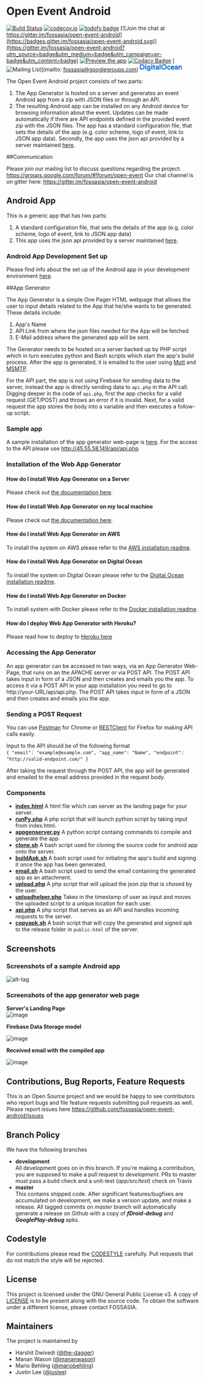 # Open Event Android 

[![Build Status](https://travis-ci.org/fossasia/open-event-android.svg?branch=development)](https://travis-ci.org/fossasia/open-event-android?branch=development)
[![codecov.io](https://codecov.io/github/fossasia/open-event-android/coverage.svg?branch=development)](https://codecov.io/github/fossasia/open-event-android?branch=development)
[![todofy badge](https://todofy.org/b/fossasia/open-event-android)](https://todofy.org/r/fossasia/open-event-android)
[![Join the chat at https://gitter.im/fossasia/open-event-android](https://badges.gitter.im/fossasia/open-event-android.svg)](https://gitter.im/fossasia/open-event-android?utm_source=badge&utm_medium=badge&utm_campaign=pr-badge&utm_content=badge)
[![Preview the app](https://img.shields.io/badge/Preview-Appetize.io-orange.svg)](https://appetize.io/app/2rfx5pavny47jnb1qzwg204fr8)
[![Codacy Badge](https://api.codacy.com/project/badge/Grade/d32f87844a9346d09f3e8ad09600d3e1)](https://www.codacy.com/app/dev_19/open-event-android?utm_source=github.com&amp;utm_medium=referral&amp;utm_content=fossasia/open-event-android&amp;utm_campaign=Badge_Grade) 
[![Mailing List](https://img.shields.io/badge/Mailing%20List-FOSSASIA-blue.svg)](mailto: fossasia@googlegroups.com)
[![Hosted on DigitalOcean](/docs/badges/digitalocean.png)](http://45.55.58.149/)


The Open Event Android project consists of two parts:

1. The App Generator is hosted on a server and generates an event Android app from a zip with JSON files or through an API.
2. The resulting Android app can be installed on any Android device for browsing information about the event. Updates can be made automatically if there are API endpoints defined in the provided event zip with the JSON files. The app has a standard configuration file, that sets the details of the app (e.g. color scheme, logo of event, link to JSON app data). Secondly, the app uses the json api provided by a server maintained [here](https://github.com/fossasia/open-event-orga-server).

##Communication

Please join our mailing list to discuss questions regarding the project: https://groups.google.com/forum/#!forum/open-event
Our chat channel is on gitter here: https://gitter.im/fossasia/open-event-android

## Android App

This is a generic app that has two parts:

1. A standard configuration file, that sets the details of the app (e.g. color scheme, logo of event, link to JSON app data)<br>
2. This app uses the json api provided by a server maintained [here](https://github.com/fossasia/open-event-orga-server).

### Android App Development Set up

Please find info about the set up of the Android app in your development environment [here](ANDROID_APP_Setup.md).

##App Generator

The App Generator is a simple One Pager HTML webpage that allows the user to input details related to the App that he/she wants to be generated.<br>
These details include:

1. App's Name
2. API Link from where the json files needed for the App will be fetched
3. E-Mail address where the generated app will be sent.

The Generator needs to be hosted on a server backed up by PHP script which in turn executes python and Bash scripts which start the app's build process. After the app is generated, it is emailed to the user using [Mutt](http://www.mutt.org/) and [MSMTP](http://msmtp.sourceforge.net/). 

For the API part, the app is not using Firebase for sending data to the server, instead the app is directly sending data to `api.php` in the API call. Digging deeper in the code of `api.php`, first the app checks for a valid request (GET/POST) and throws an error if it is invalid. Next, for a valid request the app stores the body into a variable and then executes a follow-up script.

### Sample app

A sample installation of the app generator web-page is [here](http://45.55.58.149/). For the access to the API please use http://45.55.58.149/api/api.php

### Installation of the Web App Generator

#### How do I install Web App Generator on a Server

Please check out [the documentation here](/docs/INSTALLATION.md).

#### How do I install Web App Generator on my local machine

Please check out [the documentation here](/docs/INSTALLATION_LOCAL.md).

#### How do I install Web App Generator on AWS

To install the system on AWS please refer to the [AWS installation readme](/docs/INSTALLATION_AWS.md).

#### How do I install Web App Generator on Digital Ocean

To install the system on Digital Ocean please refer to the [Digital Ocean installation readme](/docs/INSTALLATION_DigitalOcean.md).

#### How do I install Web App Generator on Docker

To install system with Docker please refer to the [Docker installation readme](/docs/INSTALLATION_DOCKER.md).

#### How do I deploy Web App Generator with Heroku?

Please read how to deploy to [Heroku here](/docs/HEROKU.md)

### Accessing the App Generator

An app generator can be accessed in two ways, via an App Generator Web-Page, that runs on an the APACHE server or via POST API. The POST API takes input in form of a JSON and then creates and emails you the app. To access it via a POST API in your app installation you need to go to http://your-URL/api/api.php. The POST API takes input in form of a JSON and then creates and emails you the app.

### Sending a POST Request

You can use [Postman](https://chrome.google.com/webstore/detail/postman/fhbjgbiflinjbdggehcddcbncdddomop?hl=en) for Chrome or [RESTClient](https://addons.mozilla.org/de/firefox/addon/restclient/) for Firefox for making API calls easily.

Input to the API should be of the following format <br>
```{ "email": "example@example.com", "app_name": "Name", "endpoint": "http://valid-endpoint.com/" } ```<br>

After taking the request through the POST API, the app will be generated and emailed to the email address provided in the request body.

### Components

* **[index.html](https://github.com/fossasia/open-event-android/blob/master/apk-generator/index.html)** A html file which can server as the landing page for your server.
* **[runPy.php](https://github.com/fossasia/open-event-android/blob/master/apk-generator/scripts/runPy.php)** A php script that will launch python script by taking input from index.html.
* **[appgenserver.py](https://github.com/fossasia/open-event-android/blob/master/apk-generator/scripts/appgenserver.py)** A python script containg commands to compile and generate the app
* **[clone.sh](https://github.com/fossasia/open-event-android/blob/master/apk-generator/scripts/clone.sh)** A bash script used for cloning the source code for android app onto the server.
* **[buildApk.sh](https://github.com/fossasia/open-event-android/blob/master/apk-generator/scripts/buildApk.sh)** A bash script used for initiating the app's build and signing it once the app has been generated.
* **[email.sh](https://github.com/fossasia/open-event-android/blob/master/apk-generator/scripts/email.sh)** A bash script used to send the email containing the generated app as an attachment.
* **[upload.php](https://github.com/fossasia/open-event-android/blob/development/apk-generator/scripts/upload.php)** A php script that will upload the json zip that is chosed by the user.
* **[uploadhelper.php](https://github.com/fossasia/open-event-android/blob/development/apk-generator/scripts/uploadHelper.php)** Takes in the timestamp of user as input and moves the uploaded script to a unique location for each user.
* **[api.php](https://github.com/fossasia/open-event-android/blob/development/apk-generator/api/api.php)** A php script that serves as an API and handles incoming requests to the server.
* **[copyapk.sh](https://github.com/fossasia/open-event-android/blob/development/apk-generator/scripts/copyApk.sh)** A bash script that will copy the generated and signed apk to the release folder in `public-html` of the server.

## Screenshots

### Screenshots of a sample Android app
![alt-tag](docs/screenshots/ss.png)

### Screenshots of the app generator web page
**Server's Landing Page** <br>
![image](http://i.imgur.com/tuP47wE.png) <br>

**Firebase Data Storage model** <br>

![image](http://i.imgur.com/jGVuOxS.png)


**Received email with the compiled app**

![image](http://i.imgur.com/ONrOrtk.png)

## Contributions, Bug Reports, Feature Requests

This is an Open Source project and we would be happy to see contributors who report bugs and file feature requests submitting pull requests as well. Please report issues here https://github.com/fossasia/open-event-android/issues

## Branch Policy

We have the following branches   
 * **development**   
	 All development goes on in this branch. If you're making a contribution,
	 you are supposed to make a pull request to _development_.
	 PRs to master must pass a build check and a unit-test (_app/src/test_) check on Travis
 * **master**   
   This contains shipped code. After significant features/bugfixes are accumulated on development, we make a version update, and make a release.
	 All tagged commits on _master_ branch will automatically generate a release on Github with a copy of ***fDroid-debug*** and ***GooglePlay-debug*** apks.

## Codestyle
For contributions please read the [CODESTYLE](docs/CODESTYLE.md) carefully. Pull requests that do not match the style will be rejected.

## License
This project is licensed under the GNU General Public License v3. A copy of [LICENSE](LICENSE.md) is to be present along with the source code. To obtain the software under a different license, please contact FOSSASIA.

## Maintainers
The project is maintained by
- Harshit Dwivedi ([@the-dagger](https://github.com/the-dagger))
- Manan Wason ([@mananwason](https://github.com/mananwason))
- Mario Behling ([@mariobehling](http://github.com/mariobehling))
- Justin Lee ([@juslee](http://github.com/juslee))
